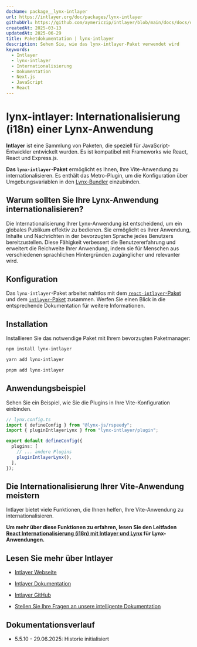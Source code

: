 ```yaml
---
docName: package__lynx-intlayer
url: https://intlayer.org/doc/packages/lynx-intlayer
githubUrl: https://github.com/aymericzip/intlayer/blob/main/docs/docs/de/packages/lynx-intlayer/index.md
createdAt: 2025-03-13
updatedAt: 2025-06-29
title: Paketdokumentation | lynx-intlayer
description: Sehen Sie, wie das lynx-intlayer-Paket verwendet wird
keywords:
  - Intlayer
  - lynx-intlayer
  - Internationalisierung
  - Dokumentation
  - Next.js
  - JavaScript
  - React
---
```


# lynx-intlayer: Internationalisierung (i18n) einer Lynx-Anwendung

**Intlayer** ist eine Sammlung von Paketen, die speziell für JavaScript-Entwickler entwickelt wurden. Es ist kompatibel mit Frameworks wie React, React und Express.js.

**Das `lynx-intlayer`-Paket** ermöglicht es Ihnen, Ihre Vite-Anwendung zu internationalisieren. Es enthält das Metro-Plugin, um die Konfiguration über Umgebungsvariablen in den [Lynx-Bundler](https://lynxjs.org/index.html) einzubinden.

## Warum sollten Sie Ihre Lynx-Anwendung internationalisieren?

Die Internationalisierung Ihrer Lynx-Anwendung ist entscheidend, um ein globales Publikum effektiv zu bedienen. Sie ermöglicht es Ihrer Anwendung, Inhalte und Nachrichten in der bevorzugten Sprache jedes Benutzers bereitzustellen. Diese Fähigkeit verbessert die Benutzererfahrung und erweitert die Reichweite Ihrer Anwendung, indem sie für Menschen aus verschiedenen sprachlichen Hintergründen zugänglicher und relevanter wird.

## Konfiguration

Das `lynx-intlayer`-Paket arbeitet nahtlos mit dem [`react-intlayer`-Paket](https://github.com/aymericzip/intlayer/blob/main/docs/docs/de/packages/react-intlayer/index.md) und dem [`intlayer`-Paket](https://github.com/aymericzip/intlayer/blob/main/docs/docs/de/packages/intlayer/index.md) zusammen. Werfen Sie einen Blick in die entsprechende Dokumentation für weitere Informationen.

## Installation

Installieren Sie das notwendige Paket mit Ihrem bevorzugten Paketmanager:

```bash packageManager="npm"
npm install lynx-intlayer
```

```bash packageManager="yarn"
yarn add lynx-intlayer
```

```bash packageManager="pnpm"
pnpm add lynx-intlayer
```

## Anwendungsbeispiel

Sehen Sie ein Beispiel, wie Sie die Plugins in Ihre Vite-Konfiguration einbinden.

```ts
// lynx.config.ts
import { defineConfig } from "@lynx-js/rspeedy";
import { pluginIntlayerLynx } from "lynx-intlayer/plugin";

export default defineConfig({
  plugins: [
    // ... andere Plugins
    pluginIntlayerLynx(),
  ],
});
```

## Die Internationalisierung Ihrer Vite-Anwendung meistern

Intlayer bietet viele Funktionen, die Ihnen helfen, Ihre Vite-Anwendung zu internationalisieren.

**Um mehr über diese Funktionen zu erfahren, lesen Sie den Leitfaden [React Internationalisierung (i18n) mit Intlayer und Lynx](https://github.com/aymericzip/intlayer/blob/main/docs/docs/de/intlayer_with_lynx+react.md) für Lynx-Anwendungen.**

## Lesen Sie mehr über Intlayer

- [Intlayer Webseite](https://intlayer.org)
- [Intlayer Dokumentation](https://intlayer.org/doc)
- [Intlayer GitHub](https://github.com/aymericzip/intlayer)

- [Stellen Sie Ihre Fragen an unsere intelligente Dokumentation](https://intlayer.org/doc/chat)

## Dokumentationsverlauf

- 5.5.10 - 29.06.2025: Historie initialisiert
